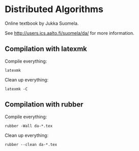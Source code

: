 Distributed Algorithms
======================

Online textbook by Jukka Suomela.

See http://users.ics.aalto.fi/suomela/da/ for more information.


Compilation with latexmk
------------------------

Compile everything:

    latexmk

Clean up everything:

    latexmk -C


Compilation with rubber
-----------------------

Compile everything:

    rubber -Wall da-*.tex

Clean up everything:

    rubber --clean da-*.tex


